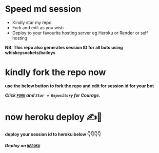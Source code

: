 # Speed md session
- Kindly star my repo
- Fork and edit as you wish
- Deploy to your favourite hosting server eg Heroku or Render or self hosting

<strong>NB:<strong/> This repo also generates session ID for all bots using whiskeysockets/baileys

# kindly fork the repo now
use the below button to fork the repo and edit for session id for your bot

***Click [`FORK`](https://github.com/MLILA17/SPEED-MD/fork) and `Star ⭐ Repository` for Courage.***

# now heroku deploy ✍️👋
deploy your session id to heroku below 👇👇👇👇

***Deploy on [`HEROKU`](https://dashboard.heroku.com/new?button-url=https%3A%2F%2Fgithub.com%2FMLILA17%2FSPEED-MD&template=https%3A%2F%2Fgithub.com%2FMLILA17%2FSPEED-MD.git)***
